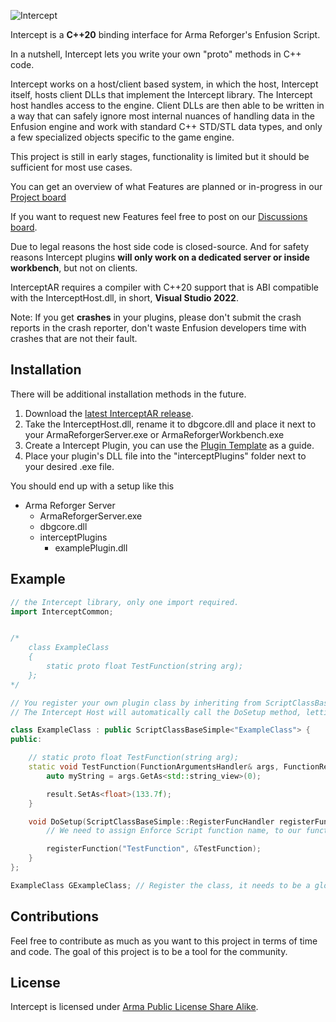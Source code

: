 ![Intercept](http://i.imgur.com/J0PC0G0.png)

Intercept is a **C++20** binding interface for Arma Reforger's Enfusion Script.

In a nutshell, Intercept lets you write your own "proto" methods in C++ code.

Intercept works on a host/client based system, in which the host, Intercept itself, hosts client DLLs that implement the Intercept library. The Intercept host handles access to the engine. Client DLLs are then able to be written in a way that can safely ignore most internal nuances of handling data in the Enfusion engine and work with standard C++ STD/STL data types, and only a few specialized objects specific to the game engine.

This project is still in early stages, functionality is limited but it should be sufficient for most use cases.

You can get an overview of what Features are planned or in-progress in our [Project board](https://github.com/orgs/intercept/projects/1)

If you want to request new Features feel free to post on our [Discussions board](https://github.com/intercept/interceptAR/discussions/categories/ideas).

Due to legal reasons the host side code is closed-source.
And for safety reasons Intercept plugins **will only work on a dedicated server or inside workbench**, but not on clients.

InterceptAR requires a compiler with C++20 support that is ABI compatible with the InterceptHost.dll, in short, **Visual Studio 2022**.

Note: If you get **crashes** in your plugins, please don't submit the crash reports in the crash reporter, don't waste Enfusion developers time with crashes that are not their fault.

## Installation

There will be additional installation methods in the future.

1. Download the [latest InterceptAR release](https://github.com/intercept/interceptAR/releases/).
2. Take the InterceptHost.dll, rename it to dbgcore.dll and place it next to your ArmaReforgerServer.exe or ArmaReforgerWorkbench.exe
3. Create a Intercept Plugin, you can use the [Plugin Template](https://github.com/intercept/interceptAR-plugin-template) as a guide.
4. Place your plugin's DLL file into the "interceptPlugins" folder next to your desired .exe file.

You should end up with a setup like this
- Arma Reforger Server
  - ArmaReforgerServer.exe
  - dbgcore.dll
  - interceptPlugins
    - examplePlugin.dll


## Example

```c++
// the Intercept library, only one import required.
import InterceptCommon;


/*
    class ExampleClass
    {
        static proto float TestFunction(string arg);
    };
*/

// You register your own plugin class by inheriting from ScriptClassBaseSimple and then storing a global instance of that class.
// The Intercept Host will automatically call the DoSetup method, letting you register your functions with Enfusion Script

class ExampleClass : public ScriptClassBaseSimple<"ExampleClass"> {
public:

    // static proto float TestFunction(string arg);
    static void TestFunction(FunctionArgumentsHandler& args, FunctionResultHandler& result) {
        auto myString = args.GetAs<std::string_view>(0);

        result.SetAs<float>(133.7f);
    }

    void DoSetup(ScriptClassBaseSimple::RegisterFuncHandler registerFunction) override {
        // We need to assign Enforce Script function name, to our function implementation here

        registerFunction("TestFunction", &TestFunction);
    }
};

ExampleClass GExampleClass; // Register the class, it needs to be a global that never gets deleted

```

## Contributions

Feel free to contribute as much as you want to this project in terms of time and code. The goal of this project is to be a tool for the community.

## License

Intercept is licensed under [Arma Public License Share Alike](https://www.bohemia.net/community/licenses/arma-public-license-share-alike).
